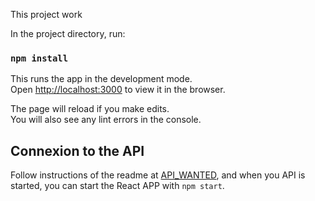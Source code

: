
This project work

In the project directory, run:

### `npm install`

This runs the app in the development mode.<br />
Open [http://localhost:3000](http://localhost:3000) to view it in the browser.

The page will reload if you make edits.<br />
You will also see any lint errors in the console.

## Connexion to the API

Follow instructions of the readme at [API_WANTED]([https://github.com/Weder77/API_WANTED](https://github.com/Weder77/API_WANTED)), and when you API is started, you can start the React APP with `npm start`.
